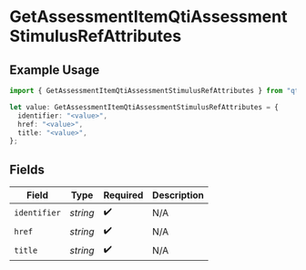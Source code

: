 # GetAssessmentItemQtiAssessmentStimulusRefAttributes

## Example Usage

```typescript
import { GetAssessmentItemQtiAssessmentStimulusRefAttributes } from "qti/models/operations";

let value: GetAssessmentItemQtiAssessmentStimulusRefAttributes = {
  identifier: "<value>",
  href: "<value>",
  title: "<value>",
};
```

## Fields

| Field              | Type               | Required           | Description        |
| ------------------ | ------------------ | ------------------ | ------------------ |
| `identifier`       | *string*           | :heavy_check_mark: | N/A                |
| `href`             | *string*           | :heavy_check_mark: | N/A                |
| `title`            | *string*           | :heavy_check_mark: | N/A                |